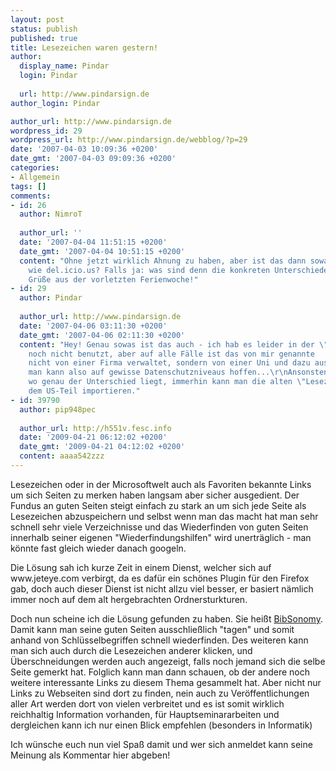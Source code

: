```yaml
---
layout: post
status: publish
published: true
title: Lesezeichen waren gestern!
author:
  display_name: Pindar
  login: Pindar
  
  url: http://www.pindarsign.de
author_login: Pindar

author_url: http://www.pindarsign.de
wordpress_id: 29
wordpress_url: http://www.pindarsign.de/webblog/?p=29
date: '2007-04-03 10:09:36 +0200'
date_gmt: '2007-04-03 09:09:36 +0200'
categories:
- Allgemein
tags: []
comments:
- id: 26
  author: NimroT
  
  author_url: ''
  date: '2007-04-04 11:51:15 +0200'
  date_gmt: '2007-04-04 10:51:15 +0200'
  content: "Ohne jetzt wirklich Ahnung zu haben, aber ist das dann sowas in der Art
    wie del.icio.us? Falls ja: was sind denn die konkreten Unterschiede?\r\n\r\nViele
    Grüße aus der vorletzten Ferienwoche!"
- id: 29
  author: Pindar
  
  author_url: http://www.pindarsign.de
  date: '2007-04-06 03:11:30 +0200'
  date_gmt: '2007-04-06 02:11:30 +0200'
  content: "Hey! Genau sowas ist das auch - ich hab es leider in der \"US\"-Version
    noch nicht benutzt, aber auf alle Fälle ist das von mir genannte
    nicht von einer Firma verwaltet, sondern von einer Uni und dazu aus Deutschland,
    man kann also auf gewisse Datenschutzniveaus hoffen...\r\nAnsonsten keine Ahnung
    wo genau der Unterschied liegt, immerhin kann man die alten \"Lesezeichen\" aus
    dem US-Teil importieren."
- id: 39790
  author: pip948pec
  
  author_url: http://h551v.fesc.info
  date: '2009-04-21 06:12:02 +0200'
  date_gmt: '2009-04-21 04:12:02 +0200'
  content: aaaa542zzz
---
```

<p>Lesezeichen oder in der Microsoftwelt auch als Favoriten bekannte Links um sich Seiten zu merken haben langsam aber sicher ausgedient. Der Fundus an guten Seiten steigt einfach zu stark an um sich jede Seite als Lesezeichen abzuspeichern und selbst wenn man das macht hat man sehr schnell sehr viele Verzeichnisse und das Wiederfinden von guten Seiten innerhalb seiner eigenen "Wiederfindungshilfen" wird unerträglich - man könnte fast gleich wieder danach googeln.</p>
<p>Die Lösung sah ich kurze Zeit in einem Dienst, welcher sich auf www.jeteye.com verbirgt, da es dafür ein schönes Plugin für den Firefox gab, doch auch dieser Dienst ist nicht allzu viel besser, er basiert nämlich immer noch auf dem alt hergebrachten Ordnersturkturen.</p>
<p>Doch nun scheine ich die Lösung gefunden zu haben. Sie heißt <a href="http://www.bibsonomy.org/" target="_blank">BibSonomy</a>. Damit kann man seine guten Seiten ausschließlich "tagen" und somit anhand von Schlüsselbegriffen schnell wiederfinden. Des weiteren kann man sich auch durch die Lesezeichen anderer klicken, und Überschneidungen werden auch angezeigt, falls noch jemand sich die selbe Seite gemerkt hat. Folglich kann man dann schauen, ob der andere noch weitere interessante Links zu diesem Thema gesammelt hat.  Aber nicht nur Links zu Webseiten sind dort zu finden, nein auch zu Veröffentlichungen aller Art werden dort von vielen verbreitet und es ist somit wirklich reichhaltig Information vorhanden, für Hauptseminararbeiten und dergleichen kann ich nur einen Blick empfehlen (besonders in Informatik)</p>
<p>Ich wünsche euch nun viel Spaß damit und wer sich anmeldet kann seine Meinung als Kommentar hier abgeben!</p>
